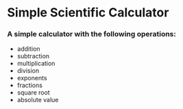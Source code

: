 # Simple Scientific Calculator

### A simple calculator with the following operations:  
- addition  
- subtraction  
- multiplication  
- division  
- exponents  
- fractions  
- square root  
- absolute value
